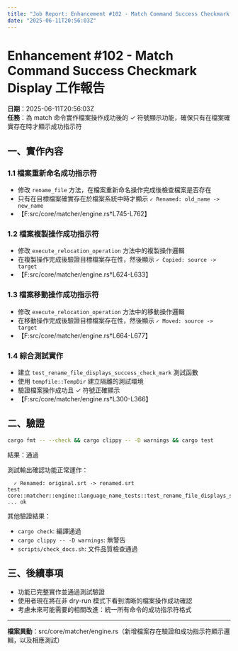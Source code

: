 ```yaml
---
title: "Job Report: Enhancement #102 - Match Command Success Checkmark Display"
date: "2025-06-11T20:56:03Z"
---
```


# Enhancement #102 - Match Command Success Checkmark Display 工作報告

**日期**：2025-06-11T20:56:03Z  
**任務**：為 match 命令實作檔案操作成功後的 ✓ 符號顯示功能，確保只有在檔案確實存在時才顯示成功指示符

## 一、實作內容

### 1.1 檔案重新命名成功指示符
- 修改 `rename_file` 方法，在檔案重新命名操作完成後檢查檔案是否存在
- 只有在目標檔案確實存在於檔案系統中時才顯示 `✓ Renamed: old_name -> new_name`
- 【F:src/core/matcher/engine.rs†L745-L762】

### 1.2 檔案複製操作成功指示符
- 修改 `execute_relocation_operation` 方法中的複製操作邏輯
- 在複製操作完成後驗證目標檔案存在性，然後顯示 `✓ Copied: source -> target`
- 【F:src/core/matcher/engine.rs†L624-L633】

### 1.3 檔案移動操作成功指示符
- 修改 `execute_relocation_operation` 方法中的移動操作邏輯
- 在移動操作完成後驗證目標檔案存在性，然後顯示 `✓ Moved: source -> target`
- 【F:src/core/matcher/engine.rs†L664-L677】

### 1.4 綜合測試實作
- 建立 `test_rename_file_displays_success_check_mark` 測試函數
- 使用 `tempfile::TempDir` 建立隔離的測試環境
- 驗證檔案操作成功且 ✓ 符號正確顯示
- 【F:src/core/matcher/engine.rs†L300-L366】

## 二、驗證

```bash
cargo fmt -- --check && cargo clippy -- -D warnings && cargo test
```

結果：通過

測試輸出確認功能正常運作：
```
  ✓ Renamed: original.srt -> renamed.srt
test core::matcher::engine::language_name_tests::test_rename_file_displays_success_check_mark ... ok
```

其他驗證結果：
- `cargo check`: 編譯通過
- `cargo clippy -- -D warnings`: 無警告
- `scripts/check_docs.sh`: 文件品質檢查通過

## 三、後續事項

- 功能已完整實作並通過測試驗證
- 使用者現在將在非 dry-run 模式下看到清晰的檔案操作成功確認
- 考慮未來可能需要的相關改進：統一所有命令的成功指示符格式

---
**檔案異動**：src/core/matcher/engine.rs（新增檔案存在驗證和成功指示符顯示邏輯，以及相應測試）

